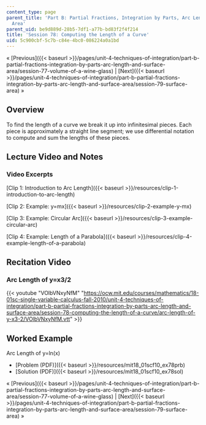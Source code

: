 ```yaml
---
content_type: page
parent_title: 'Part B: Partial Fractions, Integration by Parts, Arc Length, and Surface
  Area'
parent_uid: be9d889d-28b5-7df1-a77b-bd83f2f4f214
title: 'Session 78: Computing the Length of a Curve'
uid: 5c900cbf-5c7b-c84e-4bc0-086224a0a1bd
---
```


« [Previous]({{< baseurl >}}/pages/unit-4-techniques-of-integration/part-b-partial-fractions-integration-by-parts-arc-length-and-surface-area/session-77-volume-of-a-wine-glass) | [Next]({{< baseurl >}}/pages/unit-4-techniques-of-integration/part-b-partial-fractions-integration-by-parts-arc-length-and-surface-area/session-79-surface-area) »

Overview
--------

To find the length of a curve we break it up into infinitesimal pieces. Each piece is approximately a straight line segment; we use differential notation to compute and sum the lengths of these pieces.

Lecture Video and Notes
-----------------------

### Video Excerpts

[Clip 1: Introduction to Arc Length]({{< baseurl >}}/resources/clip-1-introduction-to-arc-length)

[Clip 2: Example: y=mx]({{< baseurl >}}/resources/clip-2-example-y-mx)

[Clip 3: Example: Circular Arc]({{< baseurl >}}/resources/clip-3-example-circular-arc)

[Clip 4: Example: Length of a Parabola]({{< baseurl >}}/resources/clip-4-example-length-of-a-parabola)

Recitation Video
----------------

### Arc Length of y=x3/2

{{< youtube "VOlbVNxyNfM" "https://ocw.mit.edu/courses/mathematics/18-01sc-single-variable-calculus-fall-2010/unit-4-techniques-of-integration/part-b-partial-fractions-integration-by-parts-arc-length-and-surface-area/session-78-computing-the-length-of-a-curve/arc-length-of-y-x3-2/VOlbVNxyNfM.vtt" >}}

Worked Example
--------------

Arc Length of y=ln(x)

*   [Problem (PDF)]({{< baseurl >}}/resources/mit18_01scf10_ex78prb)
*   [Solution (PDF)]({{< baseurl >}}/resources/mit18_01scf10_ex78sol)

« [Previous]({{< baseurl >}}/pages/unit-4-techniques-of-integration/part-b-partial-fractions-integration-by-parts-arc-length-and-surface-area/session-77-volume-of-a-wine-glass) | [Next]({{< baseurl >}}/pages/unit-4-techniques-of-integration/part-b-partial-fractions-integration-by-parts-arc-length-and-surface-area/session-79-surface-area) »